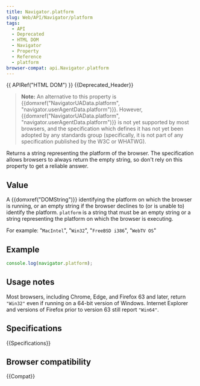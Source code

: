 ```yaml
---
title: Navigator.platform
slug: Web/API/Navigator/platform
tags:
  - API
  - Deprecated
  - HTML DOM
  - Navigator
  - Property
  - Reference
  - platform
browser-compat: api.Navigator.platform
---
```

{{ APIRef("HTML DOM") }} {{Deprecated_Header}}

> **Note:** An alternative to this property is {{domxref("NavigatorUAData.platform", "navigator.userAgentData.platform")}}. However, {{domxref("NavigatorUAData.platform", "navigator.userAgentData.platform")}} is not yet supported by most browsers, and the specification which defines it has not yet been adopted by any standards group (specifically, it is not part of any specification published by the W3C or WHATWG).

Returns a string representing the platform of the browser.
The specification allows browsers to always return the empty string, so don't rely on this property to get a reliable answer.

## Value

A {{domxref("DOMString")}} identifying the platform on which the browser is running, or an empty string if the browser declines to (or is unable to) identify the platform.
`platform` is a string that must be an empty string or a string representing the platform on which the browser is executing.

For example: "`MacIntel`", "`Win32`", "`FreeBSD i386`", "`WebTV OS`"

## Example

```js
console.log(navigator.platform);
```

## Usage notes

Most browsers, including Chrome, Edge, and Firefox 63 and later, return `"Win32"` even if running on a 64-bit version of Windows.
Internet Explorer and versions of Firefox prior to version 63 still report `"Win64"`.

## Specifications

{{Specifications}}

## Browser compatibility

{{Compat}}
